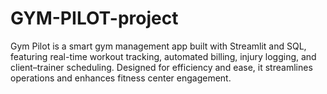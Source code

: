 # GYM-PILOT-project
Gym Pilot is a smart gym management app built with Streamlit and SQL, featuring real-time workout tracking, automated billing, injury logging, and client–trainer scheduling. Designed for efficiency and ease, it streamlines operations and enhances fitness center engagement.
